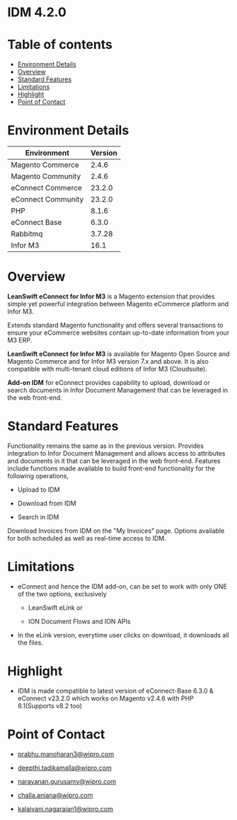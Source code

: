 # **IDM 4.2.0**

# Table of contents

- [Environment Details](#environment-details)
- [Overview](#overview)
- [Standard Features](#standard-features)
- [Limitations](#limitations)
- [Highlight](#highlight)
- [Point of Contact](#point-of-contact)


# **Environment Details**

| **Environment**     | **Version** |
|---------------------|-------------|
| Magento Commerce    | 2.4.6       |
| Magento Community   | 2.4.6       |
| eConnect Commerce   | 23.2.0      |
| eConnect Community  | 23.2.0      |
| PHP                 | 8.1.6       |
| eConnect Base       | 6.3.0       |
| Rabbitmq            | 3.7.28      |
| Infor M3            | 16.1        |


# **Overview**

**LeanSwift eConnect for Infor M3** is a Magento extension that provides simple
yet powerful integration between Magento eCommerce platform and Infor M3.

Extends standard Magento functionality and offers several transactions to ensure
your eCommerce websites contain up-to-date information from your M3 ERP.

**LeanSwift eConnect for Infor M3** is available for Magento Open Source and
Magento Commerce and for Infor M3 version 7.x and above. It is also compatible
with multi-tenant cloud editions of Infor M3 (Cloudsuite).

**Add-on IDM** for eConnect provides capability to upload, download or search
documents in Infor Document Management that can be leveraged in the web
front-end.


# **Standard Features**

Functionality remains the same as in the previous version. Provides integration
to Infor Document Management and allows access to attributes and documents in it
that can be leveraged in the web front-end. Features include functions made
available to build front-end functionality for the following operations,

-   Upload to IDM

-   Download from IDM

-   Search in IDM

Download Invoices from IDM on the "My Invoices" page. Options available for both
scheduled as well as real-time access to IDM.


# **Limitations**

- eConnect and hence the IDM add-on, can be set to work with only ONE of the
    two options, exclusively

	- LeanSwift eLink or

	- ION Document Flows and ION APIs

- In the eLink version, everytime user clicks on download, it downloads all
    the files.


# **Highlight**

- IDM is made compatible to latest version of eConnect-Base 6.3.0 & eConnect v23.2.0 which works on Magento v2.4.6 with PHP 8.1(Supports v8.2 too)


# **Point of Contact**

-   <prabhu.manoharan3@wipro.com>

-   <deepthi.tadikamalla@wipro.com>

-   <narayanan.gurusamy@wipro.com>

-   <challa.anjana@wipro.com>

-   <kalaivani.nagarajan1@wipro.com>